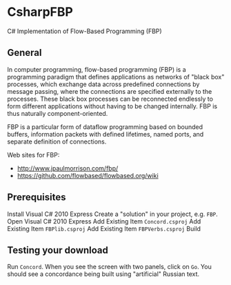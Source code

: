 CsharpFBP
===

C# Implementation of Flow-Based Programming (FBP)


General
---

In computer programming, flow-based programming (FBP) is a programming paradigm that defines applications as networks of "black box" processes, which exchange data across predefined connections by message passing, where the connections are specified externally to the processes. These black box processes can be reconnected endlessly to form different applications without having to be changed internally. FBP is thus naturally component-oriented.

FBP is a particular form of dataflow programming based on bounded buffers, information packets with defined lifetimes, named ports, and separate definition of connections.

Web sites for FBP: 
* http://www.jpaulmorrison.com/fbp/
* https://github.com/flowbased/flowbased.org/wiki

Prerequisites
---

Install Visual C# 2010 Express
Create a "solution" in your project, e.g. `FBP`.
Open Visual C# 2010 Express
Add Existing Item `Concord.csproj`
Add Existing Item `FBPlib.csproj`
Add Existing Item `FBPVerbs.csproj`
Build 

Testing your download
---

Run `Concord`.  When you see the screen with two panels, click on `Go`.  You should see a concordance being built using "artificial" Russian text.


